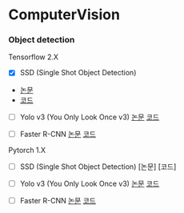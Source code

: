 # ComputerVision


### Object detection

Tensorflow 2.X

* [x] SSD (Single Shot Object Detection)
- [논문](https://arxiv.org/pdf/1512.02325.pdf)
- [코드](https://github.com/GreenD93/ssd-tf2)

* [ ] Yolo v3 (You Only Look Once v3)
[논문]()
[코드]()

* [ ] Faster R-CNN 
[논문]()
[코드]()

Pytorch 1.X

* [ ] SSD (Single Shot Object Detection)
[논문]
[코드]

* [ ] Yolo v3 (You Only Look Once v3)
[논문]()
[코드]()

* [ ] Faster R-CNN 
[논문]()
[코드]()
